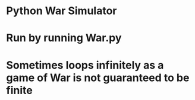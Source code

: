 # Python War Simulator
# Run by running War.py
# Sometimes loops infinitely as a game of War is not guaranteed to be finite
